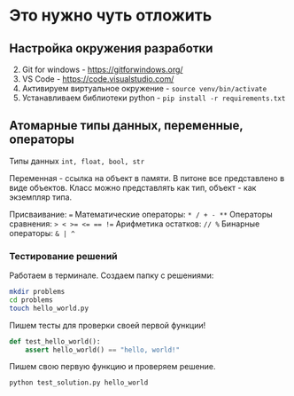 # Это нужно чуть отложить

## Настройка окружения разработки

2. Git for windows - https://gitforwindows.org/
3. VS Code - https://code.visualstudio.com/
4. Активируем виртуальное окружение - `source venv/bin/activate`
4. Устанавливаем библиотеки python - `pip install -r requirements.txt`

## Атомарные типы данных, переменные, операторы
Типы данных `int, float, bool, str`

Переменная - ссылка на объект в памяти. В питоне все представлено в виде объектов. Класс можно представлять как тип, объект - как экземпляр типа.

Присваивание: `=`
Математические операторы: `* / + - **`
Операторы сравнения: `> < >= <= == !=`
Арифметика остатков: `// %`
Бинарные операторы: `& | ^`

### Тестирование решений

Работаем в терминале. Создаем папку с решениями:
```bash
mkdir problems
cd problems
touch hello_world.py
```

Пишем тесты для проверки своей первой функции!
```python
def test_hello_world():
    assert hello_world() == "hello, world!"
```

Пишем свою первую функцию и проверяем решение.
```bash
python test_solution.py hello_world
```

